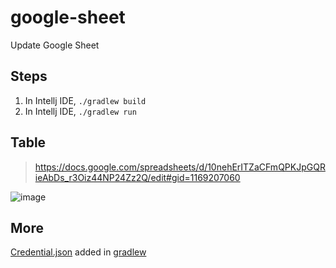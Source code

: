# google-sheet
Update Google Sheet

## Steps

1. In Intellj IDE, `./gradlew build` 
2. In Intellj IDE, `./gradlew run` 

## Table
> https://docs.google.com/spreadsheets/d/10nehErITZaCFmQPKJpGQRieAbDs_r3Oiz44NP24Zz2Q/edit#gid=1169207060

![image](https://user-images.githubusercontent.com/95261974/178887810-d159d8ef-9185-4b13-9f49-9365b791f1a1.png)

## More
[Credential.json](/updateGoogleSheet/credentials.json) added in [gradlew](/updateGoogleSheet/gradlew)
